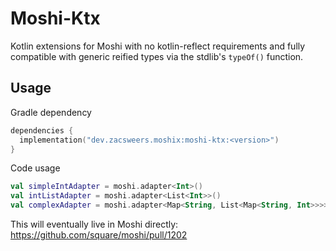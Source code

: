 # Moshi-Ktx

Kotlin extensions for Moshi with no kotlin-reflect requirements and fully compatible with
generic reified types via the stdlib's `typeOf()` function.

## Usage

Gradle dependency

```kotlin
dependencies {
  implementation("dev.zacsweers.moshix:moshi-ktx:<version>")
}
```

Code usage
```kotlin
val simpleIntAdapter = moshi.adapter<Int>()
val intListAdapter = moshi.adapter<List<Int>>()
val complexAdapter = moshi.adapter<Map<String, List<Map<String, Int>>>>()
```

This will eventually live in Moshi directly: https://github.com/square/moshi/pull/1202
